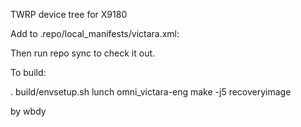 TWRP device tree for X9180

Add to .repo/local_manifests/victara.xml:

<?xml version="1.0" encoding="UTF-8"?>
<manifest>
    <project path="device/zte/x9180" name="device_zte_x9180-TWRP" remote="wbdy95" revision="android-6.0-twrp" />
</manifest>

Then run repo sync to check it out.

To build:

. build/envsetup.sh
lunch omni_victara-eng
make -j5 recoveryimage
 
by wbdy
